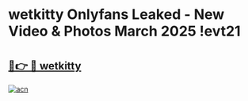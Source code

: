 # wetkitty Onlyfans Leaked - New Video & Photos March 2025 !evt21

# <h2><a href="https://4pc29d.iuczelnia.edu.pl?title=wetkitty&ref=evt21">🔗👉 🔴 wetkitty</a></h2>

[![acn](https://github.com/user-attachments/assets/0f9c940e-d8b0-45ae-aac7-cd30a18b3e1c)](https://4pc29d.iuczelnia.edu.pl?title=wetkitty&ref=evt21)


